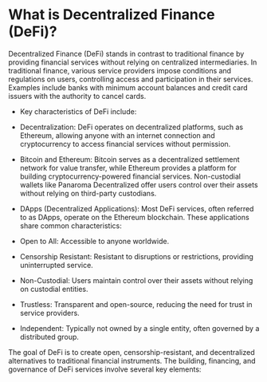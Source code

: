 # What is Decentralized Finance (DeFi)?

Decentralized Finance (DeFi) stands in contrast to traditional finance by providing financial services without relying on centralized intermediaries. In traditional finance, various service providers impose conditions and regulations on users, controlling access and participation in their services. Examples include banks with minimum account balances and credit card issuers with the authority to cancel cards. 

- Key characteristics of DeFi include: 

- Decentralization: DeFi operates on decentralized platforms, such as Ethereum, allowing anyone with an internet connection and cryptocurrency to access financial services without permission. 

- Bitcoin and Ethereum: Bitcoin serves as a decentralized settlement network for value transfer, while Ethereum provides a platform for building cryptocurrency-powered financial services. Non-custodial wallets like Panaroma Decentralized offer users control over their assets without relying on third-party custodians.  

- DApps (Decentralized Applications): Most DeFi services, often referred to as DApps, operate on the Ethereum blockchain. These applications share common characteristics: 

- Open to All: Accessible to anyone worldwide. 

- Censorship Resistant: Resistant to disruptions or restrictions, providing uninterrupted service. 

- Non-Custodial: Users maintain control over their assets without relying on custodial entities. 

- Trustless: Transparent and open-source, reducing the need for trust in service providers. 

- Independent: Typically not owned by a single entity, often governed by a distributed group. 

The goal of DeFi is to create open, censorship-resistant, and decentralized alternatives to traditional financial instruments. The building, financing, and governance of DeFi services involve several key elements: 

